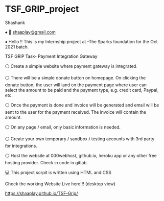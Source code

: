 # TSF_GRIP_project
Shashank

♦ 📧 shaaplay@gmail.com

♦  Hello !! This is my Internship project at
-The Sparks foundation for the Oct 2021 batch.

  TSF GRIP Task- Payment Integration Gateway

⚪ Create a simple website where payment gateway is integrated.

⚪ There will be a simple donate button on homepage. On clicking the donate button, the user will land on the payment page where user can select the amount to be paid and the payment type, e.g. credit card, Paypal, etc.

⚪ Once the payment is done and invoice will be generated and email will be sent to the user for the payment received. The invoice will contain the amount.

⚪ On any page / email, only basic information is needed.

⚪ Create your own temporary / sandbox / testing accounts with 3rd party for integrations.

⚪ Host the website at 000webhost, github.io, heroku app or any other free hosting provider. Check in code in gitlab.

💻 This project scrpit is written using HTML and  CSS.


Check the working Website Live here!!! (desktop view)

https://shaaplay.github.io/TSF-Grip/
